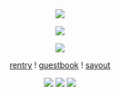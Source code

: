 <div id="header" align="center">
  
<img src="https://64.media.tumblr.com/d2686b537da6e540ea81697087c92308/9daddf923761f6ec-14/s500x750/da5535c09aa2b17e89e908ec92f0e1eb179da958.gifv"> 

<p align="center"

<p align="center">
<img src="https://files.catbox.moe/x0b88w.png" />
</p>

<div id="header" align="center">
  
<img src="https://64.media.tumblr.com/d2686b537da6e540ea81697087c92308/9daddf923761f6ec-14/s500x750/da5535c09aa2b17e89e908ec92f0e1eb179da958.gifv"> 

  
[rentry](https://rentry.co/mlodysay10) !    [guestbook](https://chivas.123guestbook.com) ! [sayout](https://chivasio.sayout.net)
</p>

<p align="center"

<img src="https://files.catbox.moe/mlvtio.gif" /> <img src="https://files.catbox.moe/pob6ye.gif" /> <img src="https://files.catbox.moe/nfyvs2.gif" />
